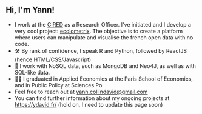 ## Hi, I'm Yann!
-  I work at the [CIRED](http://www.centre-cired.fr/en/) as a Research Officer. I've initiated and I develop a very cool project: [ecolometrix](https://ecolometrix.fr/). The objective is to create a platform where users can manipulate and visualise the french open data with no code.
- 🛠 By rank of confidence, I speak R and Python, followed by ReactJS (hence HTML/CSS/Javascript)
- 💾 I work with NoSQL data, such as MongoDB and Neo4J, as well as with SQL-like data.
- 👨‍🎓 I graduated in Applied Economics at the Paris School of Economics, and in Public Policy at Sciences Po
- Feel free to reach out at [yann.collindavid@gmail.com](mailto:yann.collindavid@gmail.com)
- You can find further information about my ongoing projects at https://ydavid.fr/  (hold on, I need to update this page soon)

